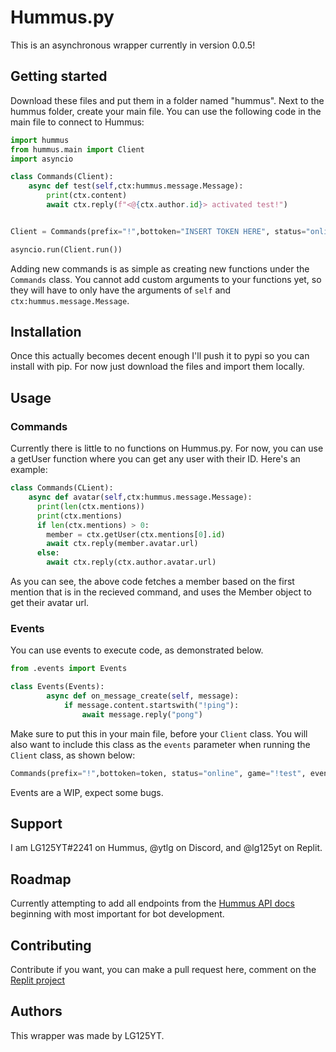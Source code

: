 # Hummus.py

This is an asynchronous wrapper currently in version 0.0.5!

## Getting started

Download these files and put them in a folder named "hummus". Next to the hummus folder, create your main file. You can use the following code in the main file to connect to Hummus:
```py
import hummus
from hummus.main import Client
import asyncio

class Commands(Client):
    async def test(self,ctx:hummus.message.Message):
        print(ctx.content)
        await ctx.reply(f"<@{ctx.author.id}> activated test!")


Client = Commands(prefix="!",bottoken="INSERT TOKEN HERE", status="online", game="!test")

asyncio.run(Client.run())
```

Adding new commands is as simple as creating new functions under the `Commands` class. You cannot add custom arguments to your functions yet, so they will have to only have the arguments of `self` and `ctx:hummus.message.Message`.

## Installation
Once this actually becomes decent enough I'll push it to pypi so you can install with pip. For now just download the files and import them locally.

## Usage

### Commands

Currently there is little to no functions on Hummus.py. For now, you can use a getUser function where you can get any user with their ID. Here's an example:
```py
class Commands(CLient):
    async def avatar(self,ctx:hummus.message.Message):
      print(len(ctx.mentions))
      print(ctx.mentions)
      if len(ctx.mentions) > 0:
        member = ctx.getUser(ctx.mentions[0].id)
        await ctx.reply(member.avatar.url)
      else:
        await ctx.reply(ctx.author.avatar.url)
```

As you can see, the above code fetches a member based on the first mention that is in the recieved command, and uses the Member object to get their avatar url.

### Events

You can use events to execute code, as demonstrated below.

```py
from .events import Events

class Events(Events):
        async def on_message_create(self, message):
            if message.content.startswith("!ping"):
                await message.reply("pong")
```

Make sure to put this in your main file, before your `Client` class. You will also want to include this class as the `events` parameter when running the `Client` class, as shown below:

```py
Commands(prefix="!",bottoken=token, status="online", game="!test", events=Events())
```

Events are a WIP, expect some bugs.

## Support
I am LG125YT#2241 on Hummus, @ytlg on Discord, and @lg125yt on Replit.

## Roadmap
Currently attempting to add all endpoints from the [Hummus API docs](https://hummus.sys42.net/developers/docs/intro) beginning with most important for bot development.

## Contributing
Contribute if you want, you can make a pull request here, comment on the [Replit project](https://replit.com/@LG125YT/Classes-or-something-ig#main.py)

## Authors
This wrapper was made by LG125YT.